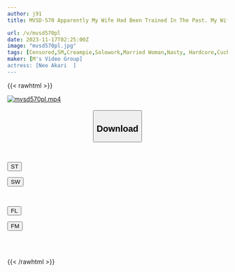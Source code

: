 ```yaml
---
author: j91
title: MVSD-570 Apparently My Wife Had Been Trained In The Past. My Wife's Past That I Didn't Know About... My Beloved Wife, Who Is Envied By Everyone, Is A Sadistic Big Dick And A Creampie Masochist Pet Of My Neighbor Akari Neo

url: /v/mvsd570pl
date: 2023-11-17T02:25:00Z
image: "mvsd570pl.jpg"
tags: [Censored,SM,Creampie,Solowork,Married Woman,Nasty, Hardcore,Cuckold	 ]
maker: [M's Video Group]
actress: [Neo Akari  ]
---
```



{{< rawhtml >}}

<div class="video" data-videoid="ZbJKZ3BqWkhqJJG">
    <a href="javascript:;">
        <img src="/v/mvsd570pl/mvsd570pl.jpg" width="WIDTH" height="HEIGHT" alt="mvsd570pl.mp4" loading="lazy">
    </a>
</div>

<script type="text/javascript" src="https://j91.asia/asset/on-demand-st.js"></script>

<br>
  <link rel="stylesheet" href="https://j91.asia/asset/bs5.css">
  
  <center>
  <button class="btn btn-primary" type="button" data-bs-toggle="collapse" data-bs-target=".multi-collapse" aria-expanded="false" aria-controls="multiCollapseExample1 multiCollapseExample2"><h2>Download</h2></button></center>
</p>
<div class="row">
  <div class="col">
    <div class="collapse multi-collapse" id="multiCollapseExample1">
      <div class="card card-body">
	      	      <br>
<div class="buttons">  
<p><a href="https://streamtape.to/v/ZbJKZ3BqWkhqJJG" target="_blank"><button class="btn-hover color-3"><i class="fa fa-download"></i> ST</button></a></p>
<p><a href="https://sfastwish.com/rnc52bfg1gdb" target="_blank"><button class="btn-hover color-2"><i class="fa fa-download"></i> SW</button></a></p></div>
    </div>
  </div>
</div>
  <div class="col">
    <div class="collapse multi-collapse" id="multiCollapseExample2">
      <div class="card card-body">
	      <br>
<div class="buttons">
<p><a href="javascript:;" target="_blank"><button class="btn-hover color-9"><i class="fa fa-download"></i> FL</button></a></p>
<p><a href="javascript:;" target="_blank"><button class="btn-hover color-8"><i class="fa fa-download"></i> FM</button></a></p></div>
<br><br>
      </div>
    </div>
  </div>
</div>

{{< /rawhtml >}}
